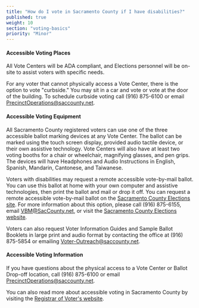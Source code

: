 ```yaml
---
title: "How do I vote in Sacramento County if I have disabilities?"
published: true
weight: 10
section: "voting-basics"
priority: "Minor"
---
```


#### Accessible Voting Places  

All Vote Centers will be ADA compliant, and Elections personnel will be on-site to assist voters with specific needs.  

For any voter that cannot physically access a Vote Center, there is the option to vote "curbside." You may sit in a car and vote or vote at the door of the building. To schedule curbside voting call (916) 875-6100 or email [PrecinctOperations@saccounty.net​](mailto:PrecinctOperations@saccounty.net​).  

#### Accessible Voting Equipment  

All Sacramento County registered voters can use one of the three accessible ballot marking devices at any Vote Center. The ballot can be marked using the touch screen display, provided audio tactile device, or their own assistive technology. Vote Centers will also have at least two voting booths for a chair or wheelchair, magnifying glasses, and pen grips. The devices will have Headphones and Audio Instructions in English, Spanish, Mandarin, Cantonese, and Taiwanese.  

Voters with disabilities may request a remote accessible vote-by-mail ballot. You can use this ballot at home with your own computer and assistive technologies, then print the ballot and mail or drop it off. You can request a remote accessible vote-by-mail ballot on the [Sacramento County Elections site](https://elections.saccounty.net/Pages/accessiblevbm.aspx). For more information about this option, please call (916) 875-6155, email [VBM@SacCounty.net​](mailto:VBM@SacCounty.net​), or visit the [Sacramento County Elections website](https://elections.saccounty.net/Pages/accessiblevbm.aspx).

Voters can also request Voter Information Guides and Sample Ballot Booklets in large print and audio format by contacting the office at (916) 875-5854 or emailing [Voter-Outreach@saccounty.net](mailto:Voter-Outreach@saccounty.net).

#### Accessible Voting Information  

If you have questions about the physical access to a Vote Center or Ballot Drop-off location, call (916) 875-6100 or email [PrecinctOperations@saccounty.net](mailto:PrecinctOperations@saccounty.net).  

You can also read more about accessible voting in Sacramento County by visiting the [Registrar of Voter's website](http://www.elections.saccounty.net/ElectionInformation/Pages/Accessible-Voting.aspx).